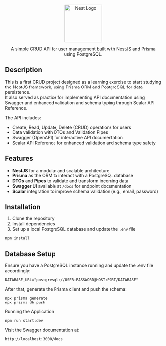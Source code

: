 <p align="center">
  <a href="http://nestjs.com/" target="blank">
    <img src="https://nestjs.com/img/logo-small.svg" width="120" alt="Nest Logo" />
  </a>
</p>

<p align="center">A simple CRUD API for user management built with NestJS and Prisma using PostgreSQL.</p>

## Description

This is a first CRUD project designed as a learning exercise to start studying the NestJS framework, using Prisma ORM and PostgreSQL for data persistence.  
It also served as practice for implementing API documentation using Swagger and enhanced validation and schema typing through Scalar API Reference.

The API includes:

- Create, Read, Update, Delete (CRUD) operations for users
- Data validation with DTOs and Validation Pipes
- Swagger (OpenAPI) for interactive API documentation
- Scalar API Reference for enhanced validation and schema type safety

## Features

- **NestJS** for a modular and scalable architecture
- **Prisma** as the ORM to interact with a PostgreSQL database
- **DTOs** and **Pipes** to validate and transform incoming data
- **Swagger UI** available at `/docs` for endpoint documentation
- **Scalar** integration to improve schema validation (e.g., email, password)

## Installation

1. Clone the repository
2. Install dependencies
3. Set up a local PostgreSQL database and update the `.env` file

```bash
npm install
```

## Database Setup

Ensure you have a PostgreSQL instance running and update the .env file accordingly:
```
DATABASE_URL="postgresql://USER:PASSWORD@HOST:PORT/DATABASE"
```
After that, generate the Prisma client and push the schema:
```
npx prisma generate
npx prisma db push
```
Running the Application
```
npm run start:dev
```
Visit the Swagger documentation at:
```
http://localhost:3000/docs
```
